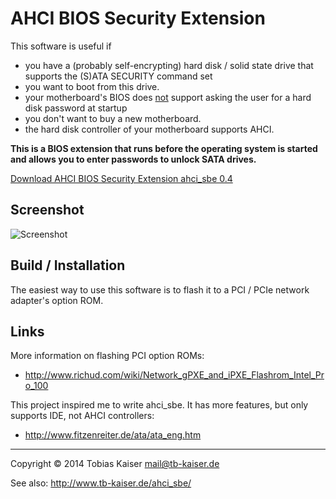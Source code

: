 AHCI BIOS Security Extension
============================

This software is useful if

* you have a (probably self-encrypting) hard disk / solid state drive that supports the (S)ATA SECURITY command set 
* you want to boot from this drive.
* your motherboard's BIOS does <u>not</u> support asking the user for a hard disk password at startup
* you don't want to buy a new motherboard.
* the hard disk controller of your motherboard supports AHCI.

<b>This is a BIOS extension that runs before the operating system is started and allows you to enter passwords to unlock SATA drives.</b>

<a href="http://www.tb-kaiser.de/ahci_sbe/ahci_sbe_0.4.zip">Download AHCI BIOS Security Extension ahci_sbe 0.4</a>

Screenshot
----------
![Screenshot](http://www.tb-kaiser.de/ahci_sbe/screenshot.png)

Build / Installation
--------------------

The easiest way to use this software is to flash it to a PCI / PCIe network adapter's option ROM.



## Links

More information on flashing PCI option ROMs:

* <http://www.richud.com/wiki/Network_gPXE_and_iPXE_Flashrom_Intel_Pro_100>

This project inspired me to write ahci_sbe. It has more features, but only supports IDE, not AHCI controllers:

* <http://www.fitzenreiter.de/ata/ata_eng.htm>

----

Copyright &copy; 2014 Tobias Kaiser <mail@tb-kaiser.de>

See also: http://www.tb-kaiser.de/ahci_sbe/
